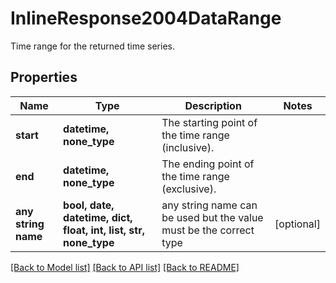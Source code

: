 # InlineResponse2004DataRange

Time range for the returned time series.

## Properties
Name | Type | Description | Notes
------------ | ------------- | ------------- | -------------
**start** | **datetime, none_type** | The starting point of the time range (inclusive). | 
**end** | **datetime, none_type** | The ending point of the time range (exclusive). | 
**any string name** | **bool, date, datetime, dict, float, int, list, str, none_type** | any string name can be used but the value must be the correct type | [optional]

[[Back to Model list]](../README.md#documentation-for-models) [[Back to API list]](../README.md#documentation-for-api-endpoints) [[Back to README]](../README.md)


